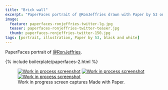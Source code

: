```yaml
---
title: "Brick wall"
excerpt: "PaperFaces portrait of @RonJeffries drawn with Paper by 53 on an iPad."
image: 
  feature: paperfaces-ronjeffries-twitter-lg.jpg
  teaser: paperfaces-ronjeffries-twitter-teaser.jpg
  thumb: paperfaces-ronjeffries-twitter-150.jpg
tags: [portrait, illustration, Paper by 53, black and white]
---
```


PaperFaces portrait of [@RonJeffries](http://twitter.com/RonJeffries).

{% include boilerplate/paperfaces-2.html %}

<figure class="third">
  <a href="{{ site.url }}/images/paperfaces-ronjeffries-process-1-lg.jpg"><img src="{{ site.url }}/images/paperfaces-ronjeffries-process-1-600.jpg" alt="Work in process screenshot"></a>
  <a href="{{ site.url }}/images/paperfaces-ronjeffries-process-2-lg.jpg"><img src="{{ site.url }}/images/paperfaces-ronjeffries-process-2-600.jpg" alt="Work in process screenshot"></a>
  <a href="{{ site.url }}/images/paperfaces-ronjeffries-process-3-lg.jpg"><img src="{{ site.url }}/images/paperfaces-ronjeffries-process-3-600.jpg" alt="Work in process screenshot"></a>
  <figcaption>Work in progress screen captures Made with Paper.</figcaption>
</figure>